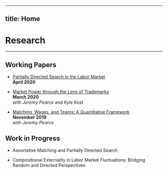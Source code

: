 
---
title: Home
---

# Research
---

## Working Papers

* [Partially Directed Search in the Labor Market](files/PartiallyDirectedSearch_LW_April30.pdf) <br/>
**April 2020**



* [Market Power through the Lens of Trademarks](files/KPW_paper_032920.pdf)<br/>
**March 2020**<br/>
with *Jeremy Pearce* and *Kyle Kost*



* [Matching, Wages, and Teams: A Quantitative Framework](files/pearce_wu_optimal_teams_paper_111619.pdf)<br/>
**November 2019**<br/>
with *Jeremy Pearce* 


## Work in Progress

* Assortative Matching and Partially Directed Search 



* Compositional Externality in Labor Market Fluctuations: Bridging Random and Directed Perspectives 
